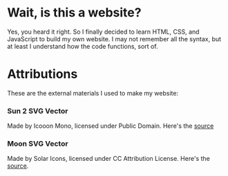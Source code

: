 # Wait, is this a website?
Yes, you heard it right. So I finally decided to learn HTML, CSS, and JavaScript to build my own website. I may not remember all the syntax, but at least I understand how the code functions, sort of.
# Attributions
These are the external materials I used to make my website:

### Sun 2 SVG Vector
Made by Icooon Mono, licensed under Public Domain. Here's the [source](https://www.svgrepo.com/svg/479084/sun-2)

### Moon SVG Vector
Made by Solar Icons, licensed under CC Attribution License. Here's the [source](https://www.svgrepo.com/svg/526045/moon).
